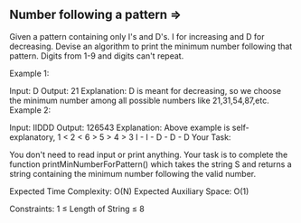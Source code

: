Number following a pattern  =>
--------------------------


Given a pattern containing only I's and D's. I for increasing and D for decreasing. Devise an algorithm to print the minimum number following that pattern. Digits from 1-9 and digits can't repeat.

Example 1:

Input:
D
Output:
21
Explanation:
D is meant for decreasing, so we choose the minimum number among all possible numbers like 21,31,54,87,etc.
Example 2:

Input:
IIDDD
Output:
126543
Explanation:
Above example is self- explanatory,
1 < 2 < 6 > 5 > 4 > 3
  I - I - D - D - D
Your Task:

You don't need to read input or print anything. Your task is to complete the function printMinNumberForPattern() which takes the string S and returns a string containing the minimum number following the valid number.

Expected Time Complexity: O(N)
Expected Auxiliary Space: O(1)

Constraints:
1 ≤ Length of String ≤ 8

